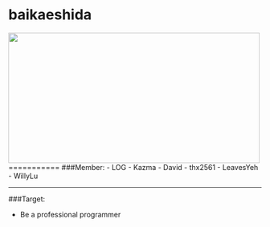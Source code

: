 <h1>baikaeshida</h1>  
<img src="https://lh3.googleusercontent.com/-WoCfUuJzPNE/UMyzXycP5FI/AAAAAAAABig/YHfiNBTyBwQ/w500-h260-no/1338285077657.gif" height="260" width="500">
===========
###Member:  
- LOG    
- Kazma     
- David     
- thx2561
- LeavesYeh  
- WillyLu

------------
###Target:
- Be a professional programmer
